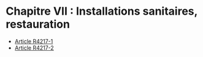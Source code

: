 # Chapitre VII : Installations sanitaires, restauration

* [Article R4217-1](./LEGIARTI000018532354.md)
* [Article R4217-2](./LEGIARTI000018532352.md)
